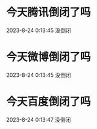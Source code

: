 # 今天腾讯倒闭了吗

2023-8-24 0:13:45 没倒闭

# 今天微博倒闭了吗

2023-8-24 0:13:45 没倒闭

# 今天百度倒闭了吗

2023-8-24 0:13:47 没倒闭

